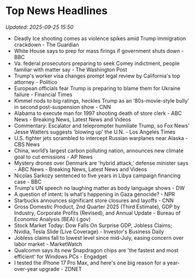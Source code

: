 # Top News Headlines

_Updated: 2025-09-25 15:50_

- Deadly Ice shooting comes as violence spikes amid Trump immigration crackdown - The Guardian
- White House says to prep for mass firings if government shuts down - BBC
- Va. federal prosecutors preparing to seek Comey indictment, people familiar with matter say - The Washington Post
- Trump's worker visa changes prompt legal review by California's top attorney - Politico
- European officials fear Trump is preparing to blame them for Ukraine failure - Financial Times
- Kimmel nods to big ratings, heckles Trump as an ‘80s-movie-style bully’ in second post-suspension show - CNN
- Alabama to execute man for 1997 shooting death of store clerk - ABC News - Breaking News, Latest News and Videos
- Commentary: Escalator and teleprompter humiliate Trump, so Fox News' Jesse Watters suggests 'blowing up' the U.N. - Los Angeles Times
- U.S. fighter jets scrambled to intercept Russian warplanes near Alaska - CBS News
- China, world’s largest carbon polluting nation, announces new climate goal to cut emissions - AP News
- Mystery drones over Denmark are 'hybrid attack,' defense minister says - ABC News - Breaking News, Latest News and Videos
- Nicolas Sarkozy sentenced to five years in Libya campaign financing case - BBC
- Trump's UN speech no laughing matter as body language shows - DW
- A question of intent: Is what's happening in Gaza genocide? - NPR
- Starbucks announces significant store closures and layoffs - CNN
- Gross Domestic Product, 2nd Quarter 2025 (Third Estimate), GDP by Industry, Corporate Profits (Revised), and Annual Update - Bureau of Economic Analysis (BEA) (.gov)
- Stock Market Today: Dow Falls On Surprise GDP, Jobless Claims; Nvidia, Tesla Slide (Live Coverage) - Investor's Business Daily
- Jobless claims fall to lowest level since mid-July, easing concern over labor market - MarketWatch
- Qualcomm says its new Snapdragon chips are 'the fastest and most efficient' for Windows PCs - Engadget
- I tested the iPhone 17 Pro Max, and here's one big reason for a year-over-year upgrade - ZDNET